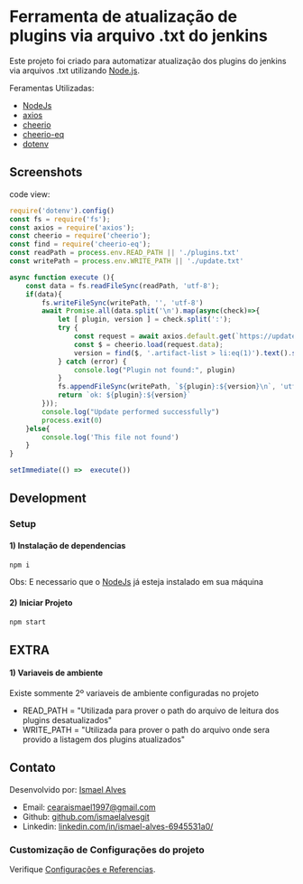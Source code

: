 # Ferramenta de atualização de plugins via arquivo .txt do jenkins

Este projeto foi criado para automatizar atualização dos plugins 
do jenkins via arquivos .txt utilizando [Node.js](https://nodejs.org/en/).

Feramentas Utilizadas:
* [NodeJs](https://nodejs.org/en/)
* [axios](https://www.npmjs.com/package/axios)
* [cheerio](https://devpleno.com/cheerio)
* [cheerio-eq](https://github.com/watson/cheerio-eq)
* [dotenv](https://www.npmjs.com/package/dotenv)

## Screenshots
code view:
```js
require('dotenv').config()
const fs = require('fs');
const axios = require('axios');
const cheerio = require('cheerio');
const find = require('cheerio-eq');
const readPath = process.env.READ_PATH || './plugins.txt'
const writePath = process.env.WRITE_PATH || './update.txt'

async function execute (){
    const data = fs.readFileSync(readPath, 'utf-8');
    if(data){
        fs.writeFileSync(writePath, '', 'utf-8')
        await Promise.all(data.split('\n').map(async(check)=>{
            let [ plugin, version ] = check.split(':');
            try {
                const request = await axios.default.get(`https://updates.jenkins.io/download/plugins/${plugin}/`);
                const $ = cheerio.load(request.data);
                version = find($, '.artifact-list > li:eq(1)').text().split('\n')[0]
            } catch (error) {
                console.log("Plugin not found:", plugin)
            }
            fs.appendFileSync(writePath, `${plugin}:${version}\n`, 'utf-8')
            return `ok: ${plugin}:${version}`
        }));
        console.log("Update performed successfully")
        process.exit(0)
    }else{
        console.log('This file not found')
    }
}

setImmediate(() =>  execute())
```

## Development

### Setup

#### 1) Instalação de dependencias
``` sh
npm i 
```
Obs: E necessario que o [NodeJs](https://nodejs.org/en/) já esteja instalado em sua máquina

#### 2) Iniciar Projeto
``` sh
npm start
```

## EXTRA
#### 1) Variaveis de ambiente
Existe sommente 2º variaveis de ambiente configuradas no projeto
* READ_PATH = "Utilizada para prover o path do arquivo de leitura dos plugins desatualizados"
* WRITE_PATH = "Utilizada para prover o path do arquivo onde sera provido a listagem dos plugins atualizados"


## Contato
Desenvolvido por: [Ismael Alves](https://github.com/ismaelalvesgit)

* Email: [cearaismael1997@gmail.com](mailto:cearaismael1997@gmail.com) 
* Github: [github.com/ismaelalvesgit](https://github.com/ismaelalvesgit)
* Linkedin: [linkedin.com/in/ismael-alves-6945531a0/](https://www.linkedin.com/in/ismael-alves-6945531a0/)

### Customização de Configurações do projeto
Verifique [Configurações e Referencias](https://expressjs.com/pt-br/).
